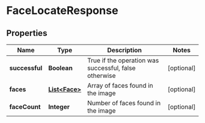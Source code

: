 
# FaceLocateResponse

## Properties
Name | Type | Description | Notes
------------ | ------------- | ------------- | -------------
**successful** | **Boolean** | True if the operation was successful, false otherwise |  [optional]
**faces** | [**List&lt;Face&gt;**](Face.md) | Array of faces found in the image |  [optional]
**faceCount** | **Integer** | Number of faces found in the image |  [optional]



